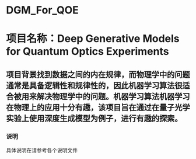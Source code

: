 # DGM_For_QOE
# 项目名称：Deep Generative Models for Quantum Optics Experiments
## 项目背景找到数据之间的内在规律，而物理学中的问题通常是具备逻辑性和规律性的，因此机器学习算法很适合被用来解决物理学中的问题。机器学习算法机器学习在物理上的应用十分有趣，该项目旨在通过在量子光学实验上使用深度生成模型为例子，进行有趣的探索。
### 说明
具体说明在请参考各个说明文件
